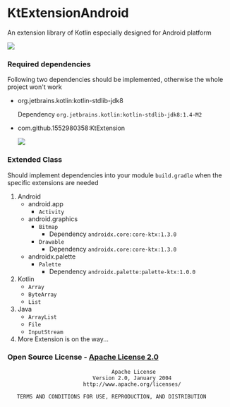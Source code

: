 # KtExtensionAndroid

An extension library of Kotlin especially designed for Android platform

[![](https://jitpack.io/v/1552980358/KtExtensionAndroid.svg)](https://jitpack.io/#1552980358/KtExtensionAndroid)

### Required dependencies
Following two dependencies should be implemented, otherwise the whole project won't work

- org.jetbrains.kotlin:kotlin-stdlib-jdk8

    Dependency `org.jetbrains.kotlin:kotlin-stdlib-jdk8:1.4-M2`

- com.github.1552980358:KtExtension

    [![](https://jitpack.io/v/1552980358/KtExtension.svg)](https://jitpack.io/#1552980358/KtExtension)
    
### Extended Class
Should implement dependencies into your module `build.gradle` when the specific extensions are needed

1. Android
    - android.app
        - `Activity`
    - android.graphics
        - `Bitmap`
            - Dependency `androidx.core:core-ktx:1.3.0`
        - `Drawable`
            - Dependency `androidx.core:core-ktx:1.3.0`
    - androidx.palette
        - `Palette`
            - Dependency `androidx.palette:palette-ktx:1.0.0`
2. Kotlin
    - `Array`
    - `ByteArray`
    - `List`
3. Java
    - `ArrayList`
    - `File`
    - `InputStream`
4. More Extension is on the way...

### Open Source License - [Apache License 2.0](https://github.com/1552980358/KtExtensionAndroid/blob/master/LICENSE)
```
                                 Apache License
                           Version 2.0, January 2004
                        http://www.apache.org/licenses/

   TERMS AND CONDITIONS FOR USE, REPRODUCTION, AND DISTRIBUTION
```